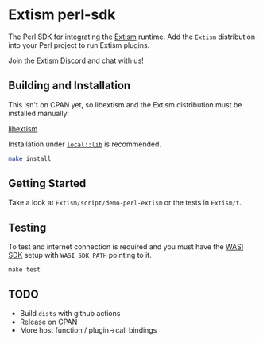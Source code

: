 # Extism perl-sdk

The Perl SDK for integrating the [Extism](https://extism.org) runtime. Add the `Extism` distribution into your Perl project to run Extism plugins.

Join the [Extism Discord](https://extism.org/discord) and chat with us!

## Building and Installation

This isn't on CPAN yet, so libextism and the Extism distribution must be installed manually:

[libextism](https://extism.org/docs/install)

Installation under [`local::lib`](https://metacpan.org/pod/local::lib#The-bootstrapping-technique) is recommended. 

```bash
make install
```

## Getting Started

Take a look at `Extism/script/demo-perl-extism` or the tests in `Extism/t`.

## Testing

To test and internet connection is required and you must have the [WASI SDK](https://github.com/WebAssembly/wasi-sdk?tab=readme-ov-file#quick-start) setup with `WASI_SDK_PATH` pointing to it.

`make test`

## TODO
* Build `dists` with github actions
* Release on CPAN
* More host function / plugin->call bindings
